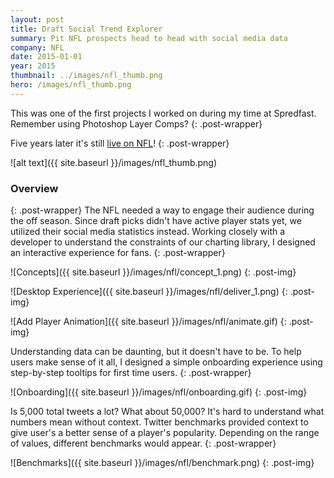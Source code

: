 ```yaml
---
layout: post
title: Draft Social Trend Explorer
summary: Pit NFL prospects head to head with social media data
company: NFL
date: 2015-01-01
year: 2015
thumbnail: ../images/nfl_thumb.png
hero: /images/nfl_thumb.png
---
```

This was one of the first projects I worked on during my time at Spredfast. Remember using Photoshop Layer Comps? 
{: .post-wrapper}

Five years later it's still [live on NFL](http://www.nfl.com/draft/2018/social)!
{: .post-wrapper}

![alt text]({{ site.baseurl }}/images/nfl_thumb.png)



### Overview
{: .post-wrapper}
The NFL needed a way to engage their audience during the off season. Since draft picks didn't have active player stats yet, we utilized their social media statistics instead. Working closely with a developer to understand the constraints of our charting library, I designed an interactive experience for fans.
{: .post-wrapper}

![Concepts]({{ site.baseurl }}/images/nfl/concept_1.png)
{: .post-img}

![Desktop Experience]({{ site.baseurl }}/images/nfl/deliver_1.png)
{: .post-img}

![Add Player Animation]({{ site.baseurl }}/images/nfl/animate.gif)
{: .post-img}



Understanding data can be daunting, but it doesn't have to be. To help users make sense of it all, I designed a simple onboarding experience using step-by-step tooltips for first time users.
{: .post-wrapper}

![Onboarding]({{ site.baseurl }}/images/nfl/onboarding.gif)
{: .post-img}

Is 5,000 total tweets a lot? What about 50,000? It's hard to understand what numbers mean without context. Twitter benchmarks provided context to give user's a better sense of a player's popularity. Depending on the range of values, different benchmarks would appear.
{: .post-wrapper}

![Benchmarks]({{ site.baseurl }}/images/nfl/benchmark.png)
{: .post-img}




